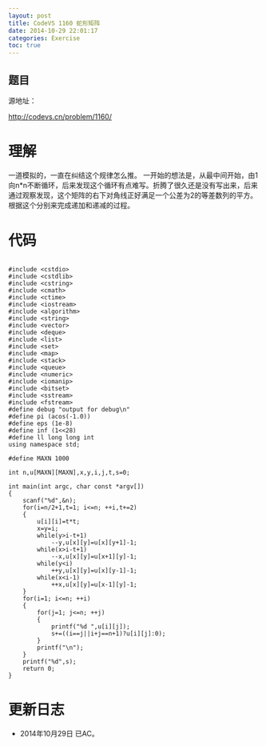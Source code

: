 ```yaml
---
layout: post
title: CodeVS 1160 蛇形矩阵
date: 2014-10-29 22:01:17
categories: Exercise
toc: true
---
```

## 题目
源地址：

http://codevs.cn/problem/1160/

# 理解
一道模拟的，一直在纠结这个规律怎么推。
一开始的想法是，从最中间开始，由1向n*n不断循环，后来发现这个循环有点难写。折腾了很久还是没有写出来，后来通过观察发现，这个矩阵的右下对角线正好满足一个公差为2的等差数列的平方。根据这个分别来完成递加和递减的过程。

<!-- more -->

# 代码

```

#include <cstdio>
#include <cstdlib>
#include <cstring>
#include <cmath>
#include <ctime>
#include <iostream>
#include <algorithm>
#include <string>
#include <vector>
#include <deque>
#include <list>
#include <set>
#include <map>
#include <stack>
#include <queue>
#include <numeric>
#include <iomanip>
#include <bitset>
#include <sstream>
#include <fstream>
#define debug "output for debug\n"
#define pi (acos(-1.0))
#define eps (1e-8)
#define inf (1<<28)
#define ll long long int
using namespace std;

#define MAXN 1000

int n,u[MAXN][MAXN],x,y,i,j,t,s=0;

int main(int argc, char const *argv[])
{
    scanf("%d",&n);
    for(i=n/2+1,t=1; i<=n; ++i,t+=2)
    {
        u[i][i]=t*t;
        x=y=i;
        while(y>i-t+1)
            --y,u[x][y]=u[x][y+1]-1;
        while(x>i-t+1)
            --x,u[x][y]=u[x+1][y]-1;
        while(y<i)
            ++y,u[x][y]=u[x][y-1]-1;
        while(x<i-1)
            ++x,u[x][y]=u[x-1][y]-1;
    }
    for(i=1; i<=n; ++i)
    {
        for(j=1; j<=n; ++j)
        {
            printf("%d ",u[i][j]);
            s+=((i==j||i+j==n+1)?u[i][j]:0);
        }
        printf("\n");
    }
    printf("%d",s);
    return 0;
}

```

# 更新日志
- 2014年10月29日 已AC。